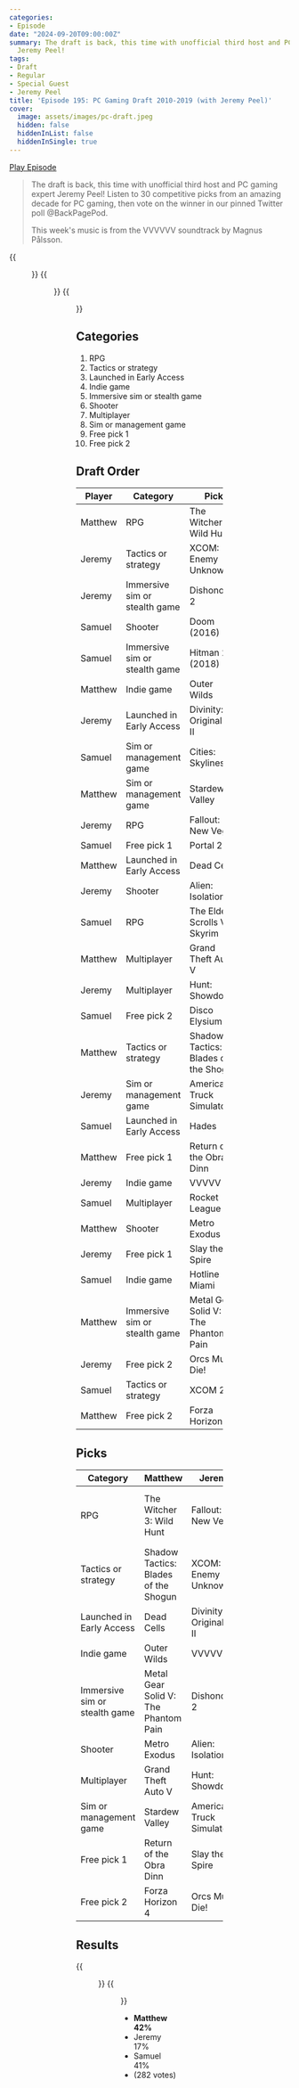 ```yaml
---
categories:
- Episode
date: "2024-09-20T09:00:00Z"
summary: The draft is back, this time with unofficial third host and PC gaming expert
  Jeremy Peel!
tags:
- Draft
- Regular
- Special Guest
- Jeremy Peel
title: 'Episode 195: PC Gaming Draft 2010-2019 (with Jeremy Peel)'
cover: 
  image: assets/images/pc-draft.jpeg
  hidden: false
  hiddenInList: false
  hiddenInSingle: true
---
```


[Play Episode](https://www.patreon.com/posts/episode-195-pc-112386034)
> The draft is back, this time with unofficial third host and PC gaming expert Jeremy Peel! Listen to 30 competitive picks from an amazing decade for PC gaming, then vote on the winner in our pinned Twitter poll @BackPagePod.
>
> This week's music is from the VVVVVV soundtrack by Magnus Pålsson.

{{<figure 
    src="/assets/images/pc-draft.jpeg" 
    caption="Image Credit: gjones86" 
    alt="PC Draft">}}
{{<figure 
    src="/assets/images/morse.jpeg" 
    alt="Morse" >}}
{{<figure 
    src="/assets/images/gta-v-pc-draft.jpeg" 
    alt="GTA V"
    caption="Image Credit: Bjorn" >}}

## Categories

1. RPG
2. Tactics or strategy
3. Launched in Early Access
4. Indie game
5. Immersive sim or stealth game
6. Shooter
7. Multiplayer
8. Sim or management game
9. Free pick 1
10. Free pick 2

## Draft Order

| Player  | Category  | Pick                                           |
|-----------|-----|------------------------------------------------|
|Matthew | RPG |The Witcher 3: Wild Hunt|
|Jeremy|Tactics or strategy |XCOM: Enemy Unknown|
|Jeremy|Immersive sim or stealth game |Dishonored 2|
|Samuel|Shooter|Doom (2016) |
|Samuel|Immersive sim or stealth game|Hitman 2 (2018) |
|Matthew|Indie game|Outer Wilds |
|Jeremy|Launched in Early Access|Divinity: Original Sin II|
|Samuel|Sim or management game|Cities: Skylines|
|Matthew|Sim or management game|Stardew Valley|
|Jeremy|RPG|Fallout: New Vegas|
|Samuel|Free pick 1| Portal 2|
|Matthew|Launched in Early Access|Dead Cells|
|Jeremy|Shooter|Alien: Isolation|
|Samuel|RPG|The Elder Scrolls V: Skyrim|
|Matthew|Multiplayer|Grand Theft Auto V|
|Jeremy|Multiplayer|Hunt: Showdown|
|Samuel|Free pick 2 |Disco Elysium|
|Matthew|Tactics or strategy|Shadow Tactics: Blades of the Shogun|
|Jeremy|Sim or management game | American Truck Simulator|
|Samuel|Launched in Early Access |Hades|
|Matthew|Free pick 1 |Return of the Obra Dinn|
|Jeremy|Indie game|VVVVV|
|Samuel|Multiplayer|Rocket League |
|Matthew|Shooter|Metro Exodus |
|Jeremy|Free pick 1 |Slay the Spire|
|Samuel|Indie game|Hotline Miami |
|Matthew|Immersive sim or stealth game|Metal Gear Solid V: The Phantom Pain |
|Jeremy|Free pick 2|Orcs Must Die! |
|Samuel| Tactics or strategy|XCOM 2 |
|Matthew|Free pick 2 | Forza Horizon 4 |

## Picks

| Category         | Matthew    | Jeremy     | Samuel |
|------------------|--------------------|-------------------|---|
| RPG |The Witcher 3: Wild Hunt |Fallout: New Vegas|The Elder Scrolls V: Skyrim|
| Tactics or strategy | Shadow Tactics: Blades of the Shogun | XCOM: Enemy Unknown| XCOM 2 |
|Launched in Early Access | Dead Cells | Divinity: Original Sin II| Hades |
|Indie game|Outer Wilds | VVVVV | Hotline Miami |
| Immersive sim or stealth game | Metal Gear Solid V: The Phantom Pain | Dishonored 2| Hitman 2 (2018) |
| Shooter | Metro Exodus | Alien: Isolation | Doom (2016) |
| Multiplayer | Grand Theft Auto V | Hunt: Showdown | Rocket League |
| Sim or management game | Stardew Valley | American Truck Simulator | Cities: Skylines|
| Free pick 1 | Return of the Obra Dinn | Slay the Spire | Portal 2 |
| Free pick 2 | Forza Horizon 4 | Orcs Must Die! | Disco Elysium |

## Results

{{<figure 
    src="/assets/images/down-to-the-wire.jpeg" 
    alt="Down to the wire" >}}
{{<figure 
    src="/assets/images/frozen-poll.jpeg" 
    alt="Frozen poll" >}}

- **Matthew 42%**
- Jeremy 17%
- Samuel 41%
- (282 votes)